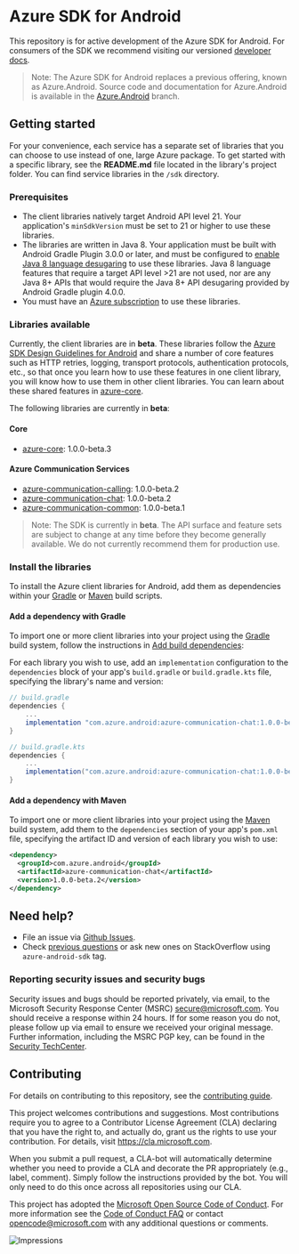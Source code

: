 # Azure SDK for Android

This repository is for active development of the Azure SDK for Android. For consumers of the SDK we recommend visiting our versioned [developer docs](https://azure.github.io/azure-sdk-for-android).

> Note: The Azure SDK for Android replaces a previous offering, known as Azure.Android. Source code and documentation for Azure.Android is available in the [Azure.Android](https://github.com/Azure/azure-sdk-for-android/tree/Azure.Android) branch.

## Getting started

For your convenience, each service has a separate set of libraries that you can choose to use instead of one, large Azure package. To get started with a specific library, see the **README.md** file located in the library's project folder. You can find service libraries in the `/sdk` directory.

### Prerequisites

* The client libraries natively target Android API level 21. Your application's `minSdkVersion` must be set to 21 or higher to use these libraries.
* The libraries are written in Java 8. Your application must be built with Android Gradle Plugin 3.0.0 or later, and must be configured to [enable Java 8 language desugaring](https://developer.android.com/studio/write/java8-support.html#supported_features) to use these libraries. Java 8 language features that require a target API level >21 are not used, nor are any Java 8+ APIs that would require the Java 8+ API desugaring provided by Android Gradle plugin 4.0.0.
* You must have an [Azure subscription](https://azure.microsoft.com/free/) to use these libraries.

### Libraries available

Currently, the client libraries are in **beta**. These libraries follow the [Azure SDK Design Guidelines for Android](https://azure.github.io/azure-sdk/android_design.html) and share a number of core features such as HTTP retries, logging, transport protocols, authentication protocols, etc., so that once you learn how to use these features in one client library, you will know how to use them in other client libraries. You can learn about these shared features in [azure-core](https://github.com/Azure/azure-sdk-for-android/blob/master/sdk/core/azure-core/README.md).

The following libraries are currently in **beta**:

#### Core
- [azure-core](https://github.com/Azure/azure-sdk-for-android/blob/master/sdk/core/azure-core): 1.0.0-beta.3

#### Azure Communication Services
- [azure-communication-calling](https://search.maven.org/artifact/com.azure.android/azure-communication-calling): 1.0.0-beta.2
- [azure-communication-chat](https://github.com/Azure/azure-sdk-for-android/blob/master/sdk/communication/azure-communication-chat): 1.0.0-beta.2
- [azure-communication-common](https://github.com/Azure/azure-sdk-for-android/blob/master/sdk/communication/azure-communication-common): 1.0.0-beta.1

> Note: The SDK is currently in **beta**. The API surface and feature sets are subject to change at any time before they become generally available. We do not currently recommend them for production use.

### Install the libraries
To install the Azure client libraries for Android, add them as dependencies within your
[Gradle](#add-a-dependency-with-gradle) or
[Maven](#add-a-dependency-with-maven) build scripts.

#### Add a dependency with Gradle
To import one or more client libraries into your project using the [Gradle](https://gradle.org/) build system, follow the instructions in [Add build dependencies](https://developer.android.com/studio/build/dependencies):

For each library you wish to use, add an `implementation` configuration to the `dependencies` block of your app's `build.gradle` or `build.gradle.kts` file, specifying the library's name and version:

```gradle
// build.gradle
dependencies {
    ...
    implementation "com.azure.android:azure-communication-chat:1.0.0-beta.2"
}

// build.gradle.kts
dependencies {
    ...
    implementation("com.azure.android:azure-communication-chat:1.0.0-beta.2")
}
```

#### Add a dependency with Maven
To import one or more client libraries into your project using the [Maven](https://maven.apache.org/) build system, add them to the `dependencies` section of your app's `pom.xml` file, specifying the artifact ID and version of each library you wish to use:

```xml
<dependency>
  <groupId>com.azure.android</groupId>
  <artifactId>azure-communication-chat</artifactId>
  <version>1.0.0-beta.2</version>
</dependency>
```

## Need help?

* File an issue via [Github Issues](https://github.com/Azure/azure-sdk-for-android/issues/new/choose).
* Check [previous questions](https://stackoverflow.com/questions/tagged/azure-android-sdk) or ask new ones on StackOverflow using `azure-android-sdk` tag.

### Reporting security issues and security bugs

Security issues and bugs should be reported privately, via email, to the Microsoft Security Response Center (MSRC) <secure@microsoft.com>. You should receive a response within 24 hours. If for some reason you do not, please follow up via email to ensure we received your original message. Further information, including the MSRC PGP key, can be found in the [Security TechCenter](https://www.microsoft.com/msrc/faqs-report-an-issue).

## Contributing
For details on contributing to this repository, see the [contributing guide](https://github.com/Azure/azure-sdk-for-android/blob/master/CONTRIBUTING.md).

This project welcomes contributions and suggestions. Most contributions require you to agree to a Contributor License Agreement (CLA) declaring that you have the right to, and actually do, grant us the rights to use your contribution. For details, visit
https://cla.microsoft.com.

When you submit a pull request, a CLA-bot will automatically determine whether you need to provide a CLA and decorate the PR appropriately (e.g., label, comment). Simply follow the instructions provided by the bot. You will only need to do this once across all repositories using our CLA.

This project has adopted the [Microsoft Open Source Code of Conduct](https://opensource.microsoft.com/codeofconduct/). For more information see the [Code of Conduct FAQ](https://opensource.microsoft.com/codeofconduct/faq/) or contact [opencode@microsoft.com](mailto:opencode@microsoft.com) with any additional questions or comments.

![Impressions](https://azure-sdk-impressions.azurewebsites.net/api/impressions/azure-sdk-for-android%2FREADME.png)
